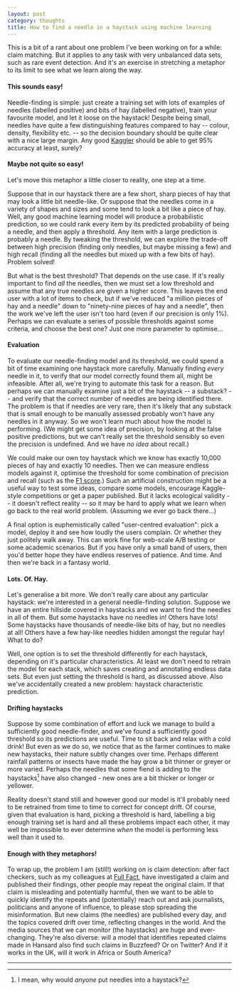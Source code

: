 ```yaml
---
layout: post
category: thoughts
title: How to find a needle in a haystack using machine learning
---
```


This is a bit of a rant about one problem I've been working on for a while: claim matching. But it applies to any task with very unbalanced data sets, such as rare event detection. And it's an exercise in stretching a metaphor to its limit to see what we learn along the way.


#### This sounds easy! 

Needle-finding is simple: just create a training set with lots of examples of needles (labelled positive) and bits of hay (labelled negative), train your favourite model, and let it loose on the haystack! Despite being small, needles have quite a few distinguishing features compared to hay -- colour, density, flexibility etc. -- so the decision boundary should be quite clear with a nice large margin. Any good [Kaggler](https://www.kaggle.com/) should be able to get 95% accuracy at least, surely?

#### Maybe not quite so easy!

Let's move this metaphor a little closer to reality, one step at a time.

Suppose that in our haystack there are a few short, sharp pieces of hay that may look a little bit needle-like. Or suppose that the needles come in a variety of shapes and sizes and some tend to look a bit like a piece of hay.  Well, any good machine learning model will produce a probabilistic prediction, so we could rank every item by its predicted probability of being a needle, and then apply a threshold. Any item with a large prediction is probably a needle. By tweaking the threshold, we can explore the trade-off between high precision (finding only needles, but maybe missing a few) and high recall (finding all the needles but mixed up with a few bits of hay). Problem solved!

But what is the best threshold? That depends on the use case. If it's really important to find *all* the needles, then we must set a low threshold and assume that any true needles are given a higher score. This leaves the end user with a lot of items to check, but if we've reduced "a million pieces of hay and a needle" down to "ninety-nine pieces of hay and a needle", then the work we've left the user isn't too hard (even if our precision is only 1%). Perhaps we can evaluate a series of possible thresholds against some criteria, and choose the best one? Just one more parameter to optimise...


#### Evaluation

To evaluate our needle-finding model and its threshold, we could spend a bit of time examining one haystack more carefully. Manually finding *every* needle in it, to verify that our model correctly found them all, might be infeasible. After all, we're trying to automate this task for a reason. But perhaps we can manually examine just a bit of the haystack -- a substack? --  and verify that the correct number of needles are being identified there. The problem is that if needles are very rare, then it's likely that any substack that is small enough to be manually assessed probably won't have any needles in it anyway. So we won't learn much about how the model is performing. (We might get some idea of precision, by looking at the false positive predictions, but we can't really set the threshold sensibly so even the precision is undefined. And we have *no idea* about recall.)

We could make our own toy haystack which we know has exactly 10,000 pieces of hay and exactly 10 needles. Then we can measure endless models against it, optimise the threshold for some combination of precision and recall (such as the [F1 score](https://en.wikipedia.org/wiki/F-score).) Such an artificial construction might be a useful way to test some ideas, compare some models, encourage Kaggle-style competitions or get a paper published. But it lacks ecological validity -- it doesn't reflect reality -- so it may be hard to apply what we learn when go back to the real world problem. (Assuming we ever go back there...) 

A final option is euphemistically called "user-centred evaluation": pick a model, deploy it and see how loudly the users complain. Or whether they just politely walk away. This can work fine for web-scale A/B testing or some academic scenarios. But if you have only a small band of users, then you'd better hope they have endless reserves of patience. And time. And then we're back in a fantasy world.

#### Lots. Of. Hay.

Let's generalise a bit more. We don't really care about any particular haystack: we're interested in a general needle-finding solution. Suppose we have an entire hillside covered in haystacks and we want to find the needles in all of them. But some haystacks have no needles in! Others have lots! Some haystacks have thousands of needle-like bits of hay, but no needles at all! Others have a few hay-like needles hidden amongst the regular hay! What to do?

Well, one option is to set the threshold differently for each haystack, depending on it's particular characteristics. At least we don't need to retrain the model for each stack, which saves creating and annotating endless data sets. But even just setting the threshold is hard, as discussed above. Also we've accidentally created a new problem: haystack characteristic prediction. 

#### Drifting haystacks 

Suppose by some combination of effort and luck we manage to build a sufficiently good needle-finder, and we've found a sufficiently good threshold so its predictions are useful. Time to sit back and relax with a cold drink! But even as we do so, we notice that as the farmer continues to make new haystacks, their nature subtly changes over time. Perhaps different rainfall patterns or insects have made the hay grow a bit thinner or greyer or more varied. Perhaps the needles that some fiend is adding to the haystacks[^1] have also changed - new ones are a bit thicker or longer or yellower. 

Reality doesn't stand still and however good our model is it'll probably need to be retrained from time to time  to correct for concept drift. Of course, given that evaluation is hard, picking a threshold is hard, labelling a big enough training set is hard and all these problems impact each other, it may well be impossible to ever determine *when* the model is performing less well than it used to.

#### Enough with they metaphors!

To wrap up, the problem I am (still!) working on is claim detection: after fact checkers, such as my colleagues at [Full Fact](https://fullfact.org), have investigated a claim and published their findings, other people may repeat the original claim. If that claim is misleading and potentially harmful, then we want to be able to quickly identify the repeats and (potentially) reach out and ask journalists, politicians and anyone of influence, to please stop spreading the misinformation. But new claims (the needles) are published every day, and the topics covered drift over time, reflecting changes in the world. And the media sources that we can monitor (the haystacks) are huge and ever-changing. They're also diverse: will a model that identifies repeated claims made in Hansard also find such claims in Buzzfeed? Or on Twitter? And if it works in the UK, will it work in Africa or South America?


---

[^1]: I mean, why would *anyone* put needles into a haystack? 
